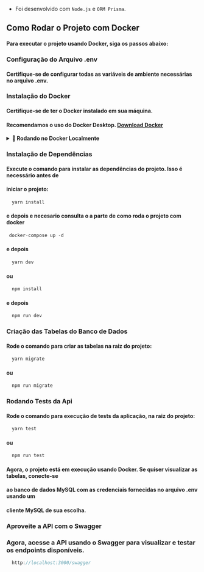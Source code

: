 - Foi desenvolvido com `Node.js` e `ORM Prisma`.

## Como Rodar o Projeto com Docker
#### Para executar o projeto usando Docker, siga os passos abaixo:

### Configuração do Arquivo .env
#### Certifique-se de configurar todas as variáveis de ambiente necessárias no arquivo .env.

### Instalação do Docker
#### Certifique-se de ter o Docker instalado em sua máquina.
#### Recomendamos o uso do Docker Desktop. [Download Docker](https://www.docker.com/products/docker-desktop/)

<details>
  <summary>
    <strong>🐳 Rodando no Docker Localmente</strong>
  </summary><br>

### Execução do Docker Compose
#### No terminal, execute o comando abaixo na raiz do projeto para iniciar os containers
#### definidos no arquivo docker-compose.yml:

> Rode o serviço `MYSQL` com o comando `docker compose up -d`.

```javascript
 docker-compose up -d
```

- Esse serviço irá inicializar um container chamado `api_crud_db`.
- A partir daqui você pode rodar o container `api_crud_db` via CLI ou via um editor de código de sua preferência. Ex: VSCode.
- Lembre-se de verificar se a sua porta 3000 e 3306:3306 não está ocupada.
- A aplicação estará disponível em `http://localhost:3000` e o MYSQL na porta 3306:3306.
- A flag `-d` roda o container em segundo plano.

- Você pode se conectar ao banco de dados e executar
- consultas, no entanto, não é recomendado fazê-lo diretamente pelo terminal. É mais apropriado
- utilizar uma IDE ou interface gráfica projetada para visualização de bancos do dados e manipular as tabelas.

- A versão local do seu node precisa ser a v18.17.1.

</details>

### Instalação de Dependências
#### Execute o comando para instalar as dependências do projeto. Isso é necessário antes de
#### iniciar o projeto:

```javascript
  yarn install
```
#### e depois e necesario consulta o a parte de como roda o projeto com docker

```javascript
 docker-compose up -d
```

#### e depois 

```javascript
  yarn dev
```

#### ou

```javascript
  npm install
```
#### e depois 

```javascript
  npm run dev
```

### Criação das Tabelas do Banco de Dados
#### Rode o comando para criar as tabelas na raiz do projeto:

```javascript
  yarn migrate
```
#### ou

```javascript
  npm run migrate
```


### Rodando Tests da Api
#### Rode o comando para execução de tests da aplicação, na raiz do projeto:


```javascript
  yarn test
```
#### ou

```javascript
  npm run test
```

#### Agora, o projeto está em execução usando Docker. Se quiser visualizar as tabelas, conecte-se
#### ao banco de dados MySQL com as credenciais fornecidas no arquivo .env usando um
#### cliente MySQL de sua escolha.

### Aproveite a API com o Swagger

### Agora, acesse a API usando o Swagger para visualizar e testar os endpoints disponíveis.

```javascript
  http://localhost:3000/swagger
```

